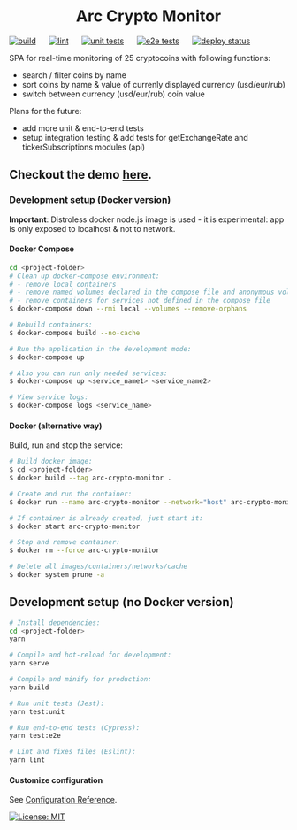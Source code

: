 <h1 align="center"> Arc Crypto Monitor</h1>

[![build](https://github.com/arcbjorn/arc-crypto-monitor/actions/workflows/build.yaml/badge.svg)](https://github.com/arcbjorn/arc-crypto-monitor/actions/workflows/build.yaml)
&nbsp;&nbsp;&nbsp;&nbsp; [![lint](https://github.com/arcbjorn/arc-crypto-monitor/actions/workflows/lint.yaml/badge.svg)](https://github.com/arcbjorn/arc-crypto-monitor/actions/workflows/lint.yaml)
&nbsp;&nbsp;&nbsp;&nbsp; [![unit tests](https://github.com/arcbjorn/arc-crypto-monitor/actions/workflows/test-unit.yaml/badge.svg)](https://github.com/arcbjorn/arc-crypto-monitor/actions/workflows/test-unit.yaml)
&nbsp;&nbsp;&nbsp;&nbsp; [![e2e tests](https://github.com/arcbjorn/arc-crypto-monitor/actions/workflows/test-e2e.yaml/badge.svg)](https://github.com/arcbjorn/arc-crypto-monitor/actions/workflows/test-e2e.yaml)
&nbsp;&nbsp;&nbsp;&nbsp; [![deploy status](https://api.netlify.com/api/v1/badges/9a5fec02-da7a-42c4-b37f-28da11fe54d1/deploy-status)](https://app.netlify.com/sites/arc-crypto-monitor/deploys)

SPA for real-time monitoring of 25 cryptocoins with following functions:

- search / filter coins by name
- sort coins by name & value of currenly displayed currency (usd/eur/rub)
- switch between currency (usd/eur/rub) coin value

Plans for the future:

- add more unit & end-to-end tests
- setup integration testing & add tests for getExchangeRate and tickerSubscriptions modules (api)

## Checkout the demo [here](https://arc-crypto-monitor.netlify.app).

### Development setup (Docker version)

**Important**: Distroless docker node.js image is used - it is experimental: app is only exposed to localhost & not to network.

#### Docker Compose

```bash
cd <project-folder>
# Clean up docker-compose environment:
# - remove local containers
# - remove named volumes declared in the compose file and anonymous volumes attached to containers
# - remove containers for services not defined in the compose file
$ docker-compose down --rmi local --volumes --remove-orphans

# Rebuild containers:
$ docker-compose build --no-cache

# Run the application in the development mode:
$ docker-compose up

# Also you can run only needed services:
$ docker-compose up <service_name1> <service_name2>

# View service logs:
$ docker-compose logs <service_name>

```

#### Docker (alternative way)

Build, run and stop the service:

```bash
# Build docker image:
$ cd <project-folder>
$ docker build --tag arc-crypto-monitor .

# Create and run the container:
$ docker run --name arc-crypto-monitor --network="host" arc-crypto-monitor node_modules/.bin/vue-cli-service serve

# If container is already created, just start it:
$ docker start arc-crypto-monitor

# Stop and remove container:
$ docker rm --force arc-crypto-monitor

# Delete all images/containers/networks/cache
$ docker system prune -a
```

## Development setup (no Docker version)

```bash
# Install dependencies:
cd <project-folder>
yarn
```

```bash
# Compile and hot-reload for development:
yarn serve
```

```bash
# Compile and minify for production:
yarn build
```

```bash
# Run unit tests (Jest):
yarn test:unit
```

```bash
# Run end-to-end tests (Cypress):
yarn test:e2e
```

```bash
# Lint and fixes files (Eslint):
yarn lint
```

#### Customize configuration

See [Configuration Reference](https://cli.vuejs.org/config/).

[![License: MIT](https://img.shields.io/badge/License-MIT-blue.svg)](https://opensource.org/licenses/MIT)
